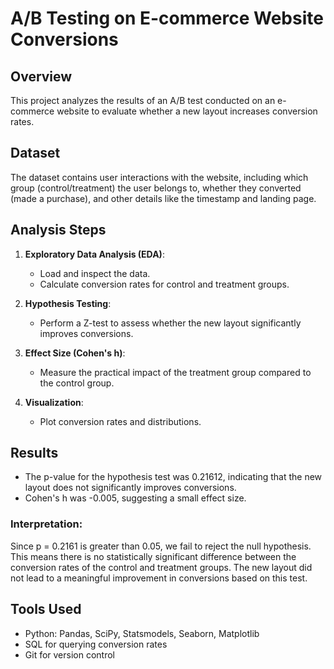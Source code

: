 # A/B Testing on E-commerce Website Conversions

## Overview
This project analyzes the results of an A/B test conducted on an e-commerce website to evaluate whether a new layout increases conversion rates. 

## Dataset
The dataset contains user interactions with the website, including which group (control/treatment) the user belongs to, whether they converted (made a purchase), and other details like the timestamp and landing page.

## Analysis Steps
1. **Exploratory Data Analysis (EDA)**: 
   - Load and inspect the data.
   - Calculate conversion rates for control and treatment groups.
   
2. **Hypothesis Testing**: 
   - Perform a Z-test to assess whether the new layout significantly improves conversions.

3. **Effect Size (Cohen's h)**: 
   - Measure the practical impact of the treatment group compared to the control group.

4. **Visualization**: 
   - Plot conversion rates and distributions.

## Results
- The p-value for the hypothesis test was 0.21612, indicating that the new layout does not significantly improves conversions.
- Cohen's h was -0.005, suggesting a small effect size.

### Interpretation:
Since p = 0.2161 is greater than 0.05, we fail to reject the null hypothesis.
This means there is no statistically significant difference between the conversion rates of the control and treatment groups.
The new layout did not lead to a meaningful improvement in conversions based on this test.

## Tools Used
- Python: Pandas, SciPy, Statsmodels, Seaborn, Matplotlib
- SQL for querying conversion rates
- Git for version control
